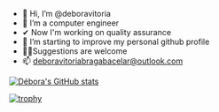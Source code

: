 - 👋 Hi, I’m @deboravitoria
- 👀 I’m a computer engineer
- ✔ Now I'm working on quality assurance
- 🌱 I’m starting to improve my personal github profile
- 🤜🤛Suggestions are welcome
- 📫 deboravitoriabragabacelar@outlook.com


[![Débora's GitHub stats](https://github-readme-stats.vercel.app/api?username=deboravitoria&count_private=trueshow_icons=true)](https://github.com/anuraghazra/github-readme-stats)

[![trophy](https://github-profile-trophy.vercel.app/?username=deboravitoria&theme=discord)](https://github.com/ryo-ma/github-profile-trophy)

<!---
deboravitoria/deboravitoria is a ✨ special ✨ repository because its `README.md` (this file) appears on your GitHub profile.
You can click the Preview link to take a look at your changes.
--->
